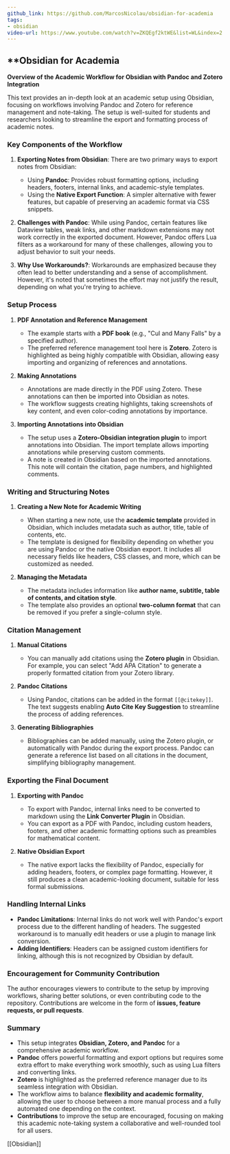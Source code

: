 ```yaml
---
github_link: https://github.com/MarcosNicolau/obsidian-for-academia
tags:
- obsidian
video-url: https://www.youtube.com/watch?v=ZKQEgf2ktWE&list=WL&index=2
---
```

## **Obsidian for Academia

**Overview of the Academic Workflow for Obsidian with Pandoc and Zotero Integration**

This text provides an in-depth look at an academic setup using Obsidian, focusing on workflows involving Pandoc and Zotero for reference management and note-taking. The setup is well-suited for students and researchers looking to streamline the export and formatting process of academic notes.

### Key Components of the Workflow

1. **Exporting Notes from Obsidian**: There are two primary ways to export notes from Obsidian:
   - Using **Pandoc**: Provides robust formatting options, including headers, footers, internal links, and academic-style templates.
   - Using the **Native Export Function**: A simpler alternative with fewer features, but capable of preserving an academic format via CSS snippets.

2. **Challenges with Pandoc**: While using Pandoc, certain features like Dataview tables, weak links, and other markdown extensions may not work correctly in the exported document. However, Pandoc offers Lua filters as a workaround for many of these challenges, allowing you to adjust behavior to suit your needs.
3. **Why Use Workarounds?**: Workarounds are emphasized because they often lead to better understanding and a sense of accomplishment. However, it's noted that sometimes the effort may not justify the result, depending on what you're trying to achieve.

### Setup Process

1. **PDF Annotation and Reference Management**
   - The example starts with a **PDF book** (e.g., "Cul and Many Falls" by a specified author).
   - The preferred reference management tool here is **Zotero**. Zotero is highlighted as being highly compatible with Obsidian, allowing easy importing and organizing of references and annotations.

2. **Making Annotations**
   - Annotations are made directly in the PDF using Zotero. These annotations can then be imported into Obsidian as notes.
   - The workflow suggests creating highlights, taking screenshots of key content, and even color-coding annotations by importance.

3. **Importing Annotations into Obsidian**
   - The setup uses a **Zotero-Obsidian integration plugin** to import annotations into Obsidian. The import template allows importing annotations while preserving custom comments.
   - A note is created in Obsidian based on the imported annotations. This note will contain the citation, page numbers, and highlighted comments.

### Writing and Structuring Notes

1. **Creating a New Note for Academic Writing**
   - When starting a new note, use the **academic template** provided in Obsidian, which includes metadata such as author, title, table of contents, etc.
   - The template is designed for flexibility depending on whether you are using Pandoc or the native Obsidian export. It includes all necessary fields like headers, CSS classes, and more, which can be customized as needed.

2. **Managing the Metadata**
   - The metadata includes information like **author name, subtitle, table of contents, and citation style**.
   - The template also provides an optional **two-column format** that can be removed if you prefer a single-column style.

### Citation Management

1. **Manual Citations**
   - You can manually add citations using the **Zotero plugin** in Obsidian. For example, you can select "Add APA Citation" to generate a properly formatted citation from your Zotero library.

2. **Pandoc Citations**
   - Using Pandoc, citations can be added in the format `[[@citekey]]`. The text suggests enabling **Auto Cite Key Suggestion** to streamline the process of adding references.

3. **Generating Bibliographies**
   - Bibliographies can be added manually, using the Zotero plugin, or automatically with Pandoc during the export process. Pandoc can generate a reference list based on all citations in the document, simplifying bibliography management.

### Exporting the Final Document

1. **Exporting with Pandoc**
   - To export with Pandoc, internal links need to be converted to markdown using the **Link Converter Plugin** in Obsidian.
   - You can export as a PDF with Pandoc, including custom headers, footers, and other academic formatting options such as preambles for mathematical content.

2. **Native Obsidian Export**
   - The native export lacks the flexibility of Pandoc, especially for adding headers, footers, or complex page formatting. However, it still produces a clean academic-looking document, suitable for less formal submissions.

### Handling Internal Links

- **Pandoc Limitations**: Internal links do not work well with Pandoc's export process due to the different handling of headers. The suggested workaround is to manually edit headers or use a plugin to manage link conversion.
- **Adding Identifiers**: Headers can be assigned custom identifiers for linking, although this is not recognized by Obsidian by default.

### Encouragement for Community Contribution

The author encourages viewers to contribute to the setup by improving workflows, sharing better solutions, or even contributing code to the repository. Contributions are welcome in the form of **issues, feature requests, or pull requests**.

### Summary

- This setup integrates **Obsidian, Zotero, and Pandoc** for a comprehensive academic workflow.
- **Pandoc** offers powerful formatting and export options but requires some extra effort to make everything work smoothly, such as using Lua filters and converting links.
- **Zotero** is highlighted as the preferred reference manager due to its seamless integration with Obsidian.
- The workflow aims to balance **flexibility and academic formality**, allowing the user to choose between a more manual process and a fully automated one depending on the context.
- **Contributions** to improve the setup are encouraged, focusing on making this academic note-taking system a collaborative and well-rounded tool for all users.

[[Obsidian]]